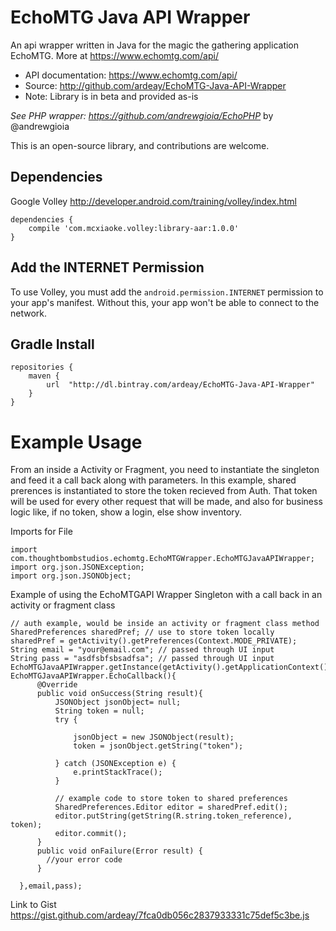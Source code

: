 # EchoMTG Java API Wrapper
An api wrapper written in Java for the magic the gathering application EchoMTG. More at https://www.echomtg.com/api/
 * API documentation: https://www.echomtg.com/api/
 * Source: http://github.com/ardeay/EchoMTG-Java-API-Wrapper
 * Note: Library is in beta and provided as-is

_See PHP wrapper: https://github.com/andrewgioia/EchoPHP_ by @andrewgioia


This is an open-source library, and contributions are welcome.

## Dependencies

Google Volley http://developer.android.com/training/volley/index.html

    dependencies {
        compile 'com.mcxiaoke.volley:library-aar:1.0.0'
    }

## Add the INTERNET Permission
To use Volley, you must add the `android.permission.INTERNET` permission to your app's manifest. Without this, your app won't be able to connect to the network.

## Gradle Install


    repositories {
        maven {
            url  "http://dl.bintray.com/ardeay/EchoMTG-Java-API-Wrapper" 
        }
    }



# Example Usage
From an inside a Activity or Fragment, you need to instantiate the singleton and feed it a call back along with parameters. In this example, shared prerences is instantiated to store the token recieved from Auth. That token will be used for every other request that will be made, and also for business logic like, if no token, show a login, else show inventory.

Imports for File

    import com.thoughtbombstudios.echomtg.EchoMTGWrapper.EchoMTGJavaAPIWrapper;
    import org.json.JSONException;
    import org.json.JSONObject;
    
Example of using the EchoMTGAPI Wrapper Singleton with a call back in an activity or fragment class

    // auth example, would be inside an activity or fragment class method
    SharedPreferences sharedPref; // use to store token locally
    sharedPref = getActivity().getPreferences(Context.MODE_PRIVATE); 
    String email = "your@email.com"; // passed through UI input
    String pass = "asdfsbfsbsadfsa"; // passed through UI input 
    EchoMTGJavaAPIWrapper.getInstance(getActivity().getApplicationContext()).authRequest(new EchoMTGJavaAPIWrapper.EchoCallback(){
          @Override
          public void onSuccess(String result){
              JSONObject jsonObject= null;
              String token = null;
              try {

                  jsonObject = new JSONObject(result);
                  token = jsonObject.getString("token");

              } catch (JSONException e) {
                  e.printStackTrace();
              }
              
              // example code to store token to shared preferences
              SharedPreferences.Editor editor = sharedPref.edit();
              editor.putString(getString(R.string.token_reference), token);
              editor.commit();
          }
          public void onFailure(Error result) {
            //your error code
          }
          
      },email,pass);
    
Link to Gist https://gist.github.com/ardeay/7fca0db056c2837933331c75def5c3be.js
